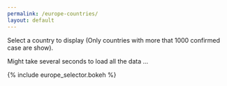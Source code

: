 ```yaml
---
permalink: /europe-countries/
layout: default
---
```


Select a country to display (Only countries with more that 1000 confirmed case are show).


Might take several seconds to load all the data ...

{% include europe_selector.bokeh %}